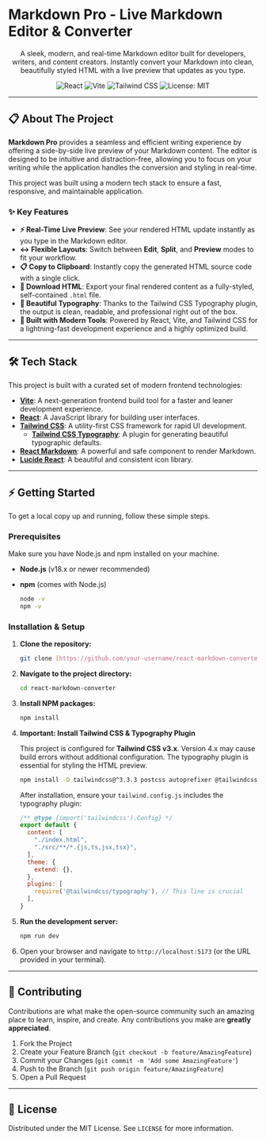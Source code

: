 # Markdown Pro - Live Markdown Editor & Converter

<p align="center">
  A sleek, modern, and real-time Markdown editor built for developers, writers, and content creators. Instantly convert your Markdown into clean, beautifully styled HTML with a live preview that updates as you type.
</p>

<p align="center">
  <img src="https://img.shields.io/badge/React-18.2.0-61DAFB?logo=react" alt="React">
  <img src="https://img.shields.io/badge/Vite-5.2.0-646CFF?logo=vite" alt="Vite">
  <img src="https://img.shields.io/badge/Tailwind_CSS-3.x-38B2AC?logo=tailwind-css" alt="Tailwind CSS">
  <img src="https://img.shields.io/badge/License-MIT-yellow.svg" alt="License: MIT">
</p>

---

## 📋 About The Project

**Markdown Pro** provides a seamless and efficient writing experience by offering a side-by-side live preview of your Markdown content. The editor is designed to be intuitive and distraction-free, allowing you to focus on your writing while the application handles the conversion and styling in real-time.

This project was built using a modern tech stack to ensure a fast, responsive, and maintainable application.

### ✨ Key Features

* **⚡ Real-Time Live Preview**: See your rendered HTML update instantly as you type in the Markdown editor.
* **↔️ Flexible Layouts**: Switch between **Edit**, **Split**, and **Preview** modes to fit your workflow.
* **📋 Copy to Clipboard**: Instantly copy the generated HTML source code with a single click.
* **💾 Download HTML**: Export your final rendered content as a fully-styled, self-contained `.html` file.
* **💅 Beautiful Typography**: Thanks to the Tailwind CSS Typography plugin, the output is clean, readable, and professional right out of the box.
* **🚀 Built with Modern Tools**: Powered by React, Vite, and Tailwind CSS for a lightning-fast development experience and a highly optimized build.

---

## 🛠️ Tech Stack

This project is built with a curated set of modern frontend technologies:

* **[Vite](https://vitejs.dev/)**: A next-generation frontend build tool for a faster and leaner development experience.
* **[React](https://reactjs.org/)**: A JavaScript library for building user interfaces.
* **[Tailwind CSS](https://tailwindcss.com/)**: A utility-first CSS framework for rapid UI development.
    * **[Tailwind CSS Typography](https://tailwindcss.com/docs/typography-plugin)**: A plugin for generating beautiful typographic defaults.
* **[React Markdown](https://github.com/remarkjs/react-markdown)**: A powerful and safe component to render Markdown.
* **[Lucide React](https://lucide.dev/)**: A beautiful and consistent icon library.

---

## ⚡ Getting Started

To get a local copy up and running, follow these simple steps.

### Prerequisites

Make sure you have Node.js and npm installed on your machine.
* **Node.js** (v18.x or newer recommended)
* **npm** (comes with Node.js)

    ```sh
    node -v
    npm -v
    ```

### Installation & Setup

1.  **Clone the repository:**
    ```sh
    git clone [https://github.com/your-username/react-markdown-converter.git](https://github.com/your-username/react-markdown-converter.git)
    ```

2.  **Navigate to the project directory:**
    ```sh
    cd react-markdown-converter
    ```

3.  **Install NPM packages:**
    ```sh
    npm install
    ```

4.  **Important: Install Tailwind CSS & Typography Plugin**

    This project is configured for **Tailwind CSS v3.x**. Version 4.x may cause build errors without additional configuration. The typography plugin is essential for styling the HTML preview.

    ```sh
    npm install -D tailwindcss@^3.3.3 postcss autoprefixer @tailwindcss/typography
    ```
    After installation, ensure your `tailwind.config.js` includes the typography plugin:
    ```js
    /** @type {import('tailwindcss').Config} */
    export default {
      content: [
        "./index.html",
        "./src/**/*.{js,ts,jsx,tsx}",
      ],
      theme: {
        extend: {},
      },
      plugins: [
        require('@tailwindcss/typography'), // This line is crucial
      ],
    }
    ```

5.  **Run the development server:**
    ```sh
    npm run dev
    ```

6.  Open your browser and navigate to `http://localhost:5173` (or the URL provided in your terminal).

---

## 🤝 Contributing

Contributions are what make the open-source community such an amazing place to learn, inspire, and create. Any contributions you make are **greatly appreciated**.

1.  Fork the Project
2.  Create your Feature Branch (`git checkout -b feature/AmazingFeature`)
3.  Commit your Changes (`git commit -m 'Add some AmazingFeature'`)
4.  Push to the Branch (`git push origin feature/AmazingFeature`)
5.  Open a Pull Request

---

## 📄 License

Distributed under the MIT License. See `LICENSE` for more information.
